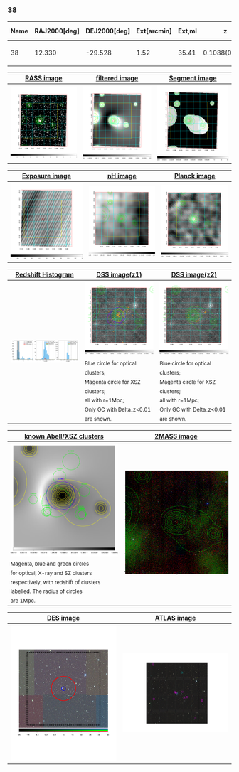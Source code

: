 <div STYLE="page-break-after: always;"></div>

### 38

|Name|RAJ2000[deg]|DEJ2000[deg] |Ext[arcmin]| Ext,ml | z | z_src| C|GC(XSZ,Delta_z<0.01)| GC(OPT,Delta_z<0.01)|GC| R_sig[arcmin] | R500[arcmin] | R500[Mpc]| CRsig[c/s] | CR500[c/s] |L500[1E44 erg/s]|F500[1E-12 erg/s/cm^2]| M500[1E14 Msun]|Tx[keV]|Cnt_sig|Beta|Rc[arcmin]|Comment|Alias|
|---|---|---|---|---|---|------|---|--------|---------|----------|---|---|---|---|---|---|---|---|---|---|---|---|---|---|
|38| 12.330| -29.528| 1.52| 35.41| 0.1088(0.005)| z1, z_xsz| B| MCXC, Tar| A| A, MCXC, N, Tar| 8.800| 8.074| 0.962| 0.249(0.044)| 0.246(0.043)| 1.476(0.133)| 4.860(0.438)| 2.81(0.13)| 4.19(0.12)| 84.1| 0.832(-0.129+0.113)| 3.321(-0.820+0.656)| -| k118|

|[RASS image](../image/38/38_img.pdf)|[filtered image](../image/38/38_fil.pdf)|[Segment image](../image/38/38_seg.pdf)|
|-------------------|--------------------|-------------------|
| <img src="../image/38/38_img.png" width="300">  | <img src="../image/38/38_fil.png" width="300">   | <img src="../image/38/38_seg.png" width="300">  |

|[Exposure image](../image/38/38_mex.pdf)| [nH image](../image/38/38_nh.pdf)| [Planck image](../image/38/38_p.pdf)|
|-------------------|--------------------|-------------------|
|<img src="../image/38/38_mex.png" width="300">   | <img src="../image/38/38_nh.png" width="300">    | <img src="../image/38/38_p.png" width="300"> |

|[Redshift Histogram](../image/38/38_zg.pdf) | [DSS image(z1)](../image/38/38_dss_z1.pdf)      |  [DSS image(z2)](../image/38/38_dss_z2.pdf)    |
|-------------------|--------------------|-------------------|
|<img src="../image/38/38_zg.png" width="300"> |<img src="../image/38/38_dss_z1.png" width="300"> <sub><br>Blue circle for optical clusters; <br>Magenta circle for XSZ clusters; <br>all with r=1Mpc; <br>Only GC with Delta_z<0.01 are shown. </sub>| <img src="../image/38/38_dss_z2.png" width="300"><sub><br>Blue circle for optical clusters; <br>Magenta circle for XSZ clusters; <br>all with r=1Mpc; <br>Only GC with Delta_z<0.01 are shown. </sub> |

|[known Abell/XSZ clusters](../image/38/38_gc.pdf) | [2MASS image](../image/38/38_2mass.pdf)      |
|-------------------|-------------------|
|<img src=../image/38/38_gc.png width="300"> <br><sub>Magenta, blue and green circles <br>for optical, X-ray and SZ clusters <br>respectively, with redshift of clusters <br>labelled. The radius of circles <br>are 1Mpc.</sub>|<img src="../image/38/38_2mass.png" width="300">  |

|[DES image](../image/38/38_des.pdf)   |[ATLAS image](../image/38/38_s.pdf)        |
|-------------------|-------------------|
| <img src="../image/38/38_des.pdf" width="300">  | <img src="../image/38/38_s.pdf" width="300">  |
